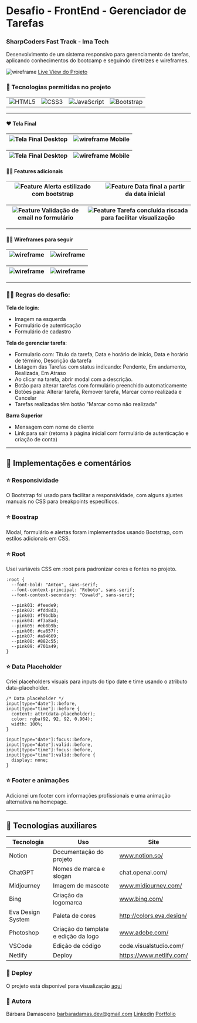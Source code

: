 # Desafio - FrontEnd - Gerenciador de Tarefas
### SharpCoders Fast Track - Ima Tech

Desenvolvimento de um sistema responsivo para gerenciamento de tarefas, aplicando conhecimentos do bootcamp e seguindo diretrizes e wireframes.

![wireframe](https://github.com/barbaradamasdev/to-do-list/blob/main/wireframe/mockup-loginpage.png?raw=true)
[Live View do Projeto](https://main--aquamarine-haupia-cbf593.netlify.app/)

### 🎯 Tecnologias permitidas no projeto
|  |  |  |  |
| ------ | ------ | ------ | ------ |
|  ![HTML5](https://img.shields.io/badge/html5-%23E34F26.svg?style=for-the-badge&logo=html5&logoColor=white) | ![CSS3](https://img.shields.io/badge/css3-%231572B6.svg?style=for-the-badge&logo=css3&logoColor=white) | ![JavaScript](https://img.shields.io/badge/javascript-%23323330.svg?style=for-the-badge&logo=javascript&logoColor=%23F7DF1E) | ![Bootstrap](https://img.shields.io/badge/bootstrap-%238511FA.svg?style=for-the-badge&logo=bootstrap&logoColor=white)|
---
#### ❤️ Tela Final
| ![Tela Final](https://github.com/barbaradamasdev/to-do-list/blob/main/wireframe/tela-login-desktop.png?raw=true)  Desktop| ![wireframe](https://github.com/barbaradamasdev/to-do-list/blob/main/wireframe/tela-login-mobile.png?raw=true) Mobile |
| --- | --- |

| ![Tela Final](https://github.com/barbaradamasdev/to-do-list/blob/main/wireframe/userpage-desktop-alterar.png?raw=true) Desktop| ![wireframe](https://github.com/barbaradamasdev/to-do-list/blob/main/wireframe/userpage-mobile-alterar.png?raw=true) Mobile |
| --- | --- |

#### ✍🏻️ Features adicionais

| ![Feature](https://github.com/barbaradamasdev/to-do-list/blob/main/wireframe/feature-alerta-estilizado.jpg?raw=true) Alerta estilizado com bootstrap| ![Feature](https://raw.githubusercontent.com/barbaradamasdev/to-do-list/main/wireframe/feature-data-final.jpg) Data final a partir da data inicial|
| --- | --- |

| ![Feature](https://github.com/barbaradamasdev/to-do-list/blob/main/wireframe/feature-validacao-email.jpg?raw=true) Validação de email no formulário| ![Feature](https://github.com/barbaradamasdev/to-do-list/blob/main/wireframe/feature-tarefa-concluida.jpg?raw=true) Tarefa concluída riscada para facilitar visualização|
| --- | --- |


---

#### ✍🏻️ Wireframes para seguir

| ![wireframe](https://github.com/barbaradamasdev/to-do-list/blob/main/wireframe/Wireframe01.png?raw=true) | ![wireframe](https://github.com/barbaradamasdev/to-do-list/blob/main/wireframe/Wireframe02.png?raw=true) |
| --- | --- |

| ![wireframe](https://github.com/barbaradamasdev/to-do-list/blob/main/wireframe/Wireframe03.png?raw=true) | ![wireframe](https://github.com/barbaradamasdev/to-do-list/blob/main/wireframe/Wireframe04.png?raw=true) |
| --- | --- |
---

### ✍🏻️ Regras do desafio:
**Tela de login**:
- Imagem na esquerda
- Formulário de autenticação
- Formulário de cadastro

**Tela de gerenciar tarefa**:
- Formulario com: Título da tarefa, Data e horário de início, Data e horário de término, Descrição da tarefa
- Listagem das Tarefas com status indicando: Pendente, Em andamento, Realizada, Em Atraso
- Ao clicar na tarefa, abrir modal com a descrição.
- Botão para alterar tarefas com formulário preenchido automaticamente
- Botões para: Alterar tarefa, Remover tarefa, Marcar como realizada e Cancelar
- Tarefas realizadas têm botão "Marcar como não realizada"

**Barra Superior**
- Mensagem com nome do cliente
- Link para sair (retorna à página inicial com formulário de autenticação e criação de conta)

---
## 🚀 Implementações e comentários

### ⭐ Responsividade
O Bootstrap foi usado para facilitar a responsividade, com alguns ajustes manuais no CSS para breakpoints específicos.

### ⭐ Boostrap
Modal, formulário e alertas foram implementados usando Bootstrap, com estilos adicionais em CSS.

### ⭐ Root
Usei variáveis CSS em :root para padronizar cores e fontes no projeto.

```
:root {
  --font-bold: "Anton", sans-serif;
  --font-context-principal: "Roboto", sans-serif;
  --font-context-secondary: "Oswald", sans-serif;

  --pink01: #feede9;
  --pink02: #fdd8d3;
  --pink03: #f9bdbb;
  --pink04: #f3a8ad;
  --pink05: #eb8b9b;
  --pink06: #ca657f;
  --pink07: #a94669;
  --pink08: #882c55;
  --pink09: #701a49;
}
```
### ⭐ Data Placeholder
Criei placeholders visuais para inputs do tipo date e time usando o atributo data-placeholder.

```
/* Data placeholder */
input[type="date"]::before,
input[type="time"]::before {
  content: attr(data-placeholder);
  color: rgba(92, 92, 92, 0.904);
  width: 100%;
}

input[type="date"]:focus::before,
input[type="date"]:valid::before,
input[type="time"]:focus::before,
input[type="time"]:valid::before {
  display: none;
}
```

### ⭐ Footer e animações
Adicionei um footer com informações profissionais e uma animação alternativa na homepage.

---
## 📌 Tecnologias auxiliares

| Tecnologia | Uso | Site |
| ------ | ------ | ------ |
| Notion | Documentação do projeto | www.notion.so/
| ChatGPT | Nomes de marca e slogan | chat.openai.com/
| Midjourney | Imagem de mascote |www.midjourney.com/
| Bing | Criação da logomarca  |www.bing.com/
| Eva Design System | Paleta de cores  | http://colors.eva.design/
| Photoshop | Criação do template e edição da logo |www.adobe.com/
| VSCode | Edição de código |code.visualstudio.com/
| Netlify | Deploy | https://www.netlify.com/

### 🚀 Deploy
O projeto está disponível para visualização [aqui](https://main--aquamarine-haupia-cbf593.netlify.app/)

### 🐼 Autora
Bárbara Damasceno
barbaradamas.dev@gmail.com
[Linkedin](https://www.linkedin.com/in/barbaradamascenodev)
[Portfolio](https://barbaradamasdev.github.io/portfolio/)
